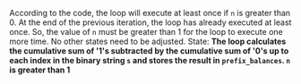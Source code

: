 According to the code, the loop will execute at least once if `n` is greater than 0. At the end of the previous iteration, the loop has already executed at least once. So, the value of `n` must be greater than 1 for the loop to execute one more time. No other states need to be adjusted.
State: **The loop calculates the cumulative sum of '1's subtracted by the cumulative sum of '0's up to each index in the binary string `s` and stores the result in `prefix_balances`. `n` is greater than 1**